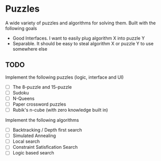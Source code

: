 # Puzzles

A wide variety of puzzles and algorithms for solving them. Built with the following goals

- Good Interfaces. I want to easily plug algorithm X into puzzle Y
- Separable. It should be easy to steal algorithm X or puzzle Y to use somewhere else

## TODO

Implement the following puzzles (logic, interface and UI)

- [ ] The 8-puzzle and 15-puzzle
- [ ] Sudoku
- [ ] N-Queens
- [ ] Paper crossword puzzles
- [ ] Rubik's n-cube (with zero knowledge built in)

Implement the following algorithms

- [ ] Backtracking / Depth first search
- [ ] Simulated Annealing
- [ ] Local search
- [ ] Constraint Satisfication Search
- [ ] Logic based search
